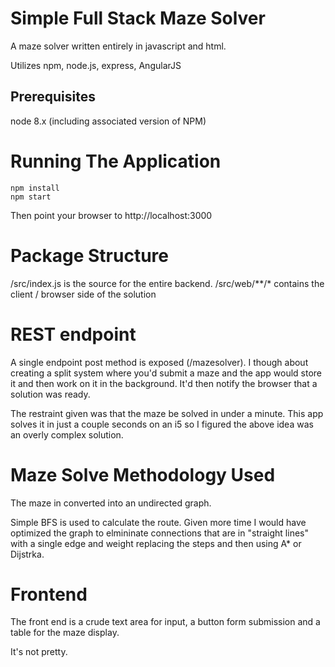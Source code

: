 # Simple Full Stack Maze Solver

A maze solver written entirely in javascript and html.

Utilizes npm, node.js, express, AngularJS

## Prerequisites

node 8.x (including associated version of NPM)

# Running The Application

```
npm install
npm start
```

Then point your browser to http://localhost:3000

# Package Structure

/src/index.js is the source for the entire backend. 
/src/web/**/* contains the client / browser side of the solution

# REST endpoint

A single endpoint post method is exposed (/mazesolver). I though about creating a split system where you'd submit a maze and the app would store it and then work on it in the background. It'd then notify the browser that a solution was ready.

The restraint given was that the maze be solved in under a minute. This app solves it in just a couple seconds on an i5 so I figured the above idea was an overly complex solution.

# Maze Solve Methodology Used

The maze in converted into an undirected graph.

Simple BFS is used to calculate the route. Given more time I would have optimized the graph to elmininate connections that are in "straight lines" with a single edge and weight replacing the steps and then using A* or Dijstrka.

# Frontend

The front end is a crude text area for input, a button form submission and a table for the maze display.

It's not pretty.








